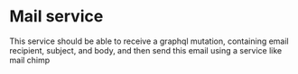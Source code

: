 # Mail service

This service should be able to receive a graphql mutation,
containing email recipient, subject, and body,
and then send this email using a service like mail chimp